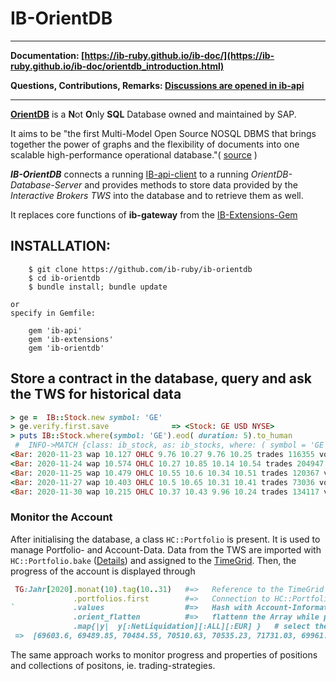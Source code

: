 # IB-OrientDB

---
__Documentation: [https://ib-ruby.github.io/ib-doc/](https://ib-ruby.github.io/ib-doc/orientdb_introduction.html)__  

__Questions, Contributions, Remarks: [Discussions are opened in ib-api](https://github.com/ib-ruby/ib-api/discussions)__

---

**[OrientDB](https://orientdb.org/)**  is a **N**ot **O**nly **SQL** Database owned and maintained by SAP.

It aims to be "the first Multi-Model Open Source NOSQL DBMS that brings together the power of graphs and the flexibility of documents into one scalable high-performance operational database."( [source](https://orientdb.org/docs/3.0.x/) )

**_IB-OrientDB_** connects a running [IB-api-client](https://github.com/ib-ruby/ib-api) to a running _OrientDB-Database-Server_ and provides 
methods to store data provided by the _Interactive Brokers TWS_ into the database and to retrieve  them as well. 

It replaces core functions of  **ib-gateway** from the [IB-Extensions-Gem](https://github.com/ib-ruby/ib-extensions)
## INSTALLATION:

```
    $ git clone https://github.com/ib-ruby/ib-orientdb
    $ cd ib-orientdb
    $ bundle install; bundle update
```
    or
    specify in Gemfile:
```
    gem 'ib-api'
    gem 'ib-extensions'
    gem 'ib-orientdb'
```

## Store a contract in the database, query and ask the TWS for historical data

``` ruby
> ge =  IB::Stock.new symbol: 'GE'
> ge.verify.first.save              => <Stock: GE USD NYSE>
> puts IB::Stock.where(symbol: 'GE').eod( duration: 5).to_human
 #  INFO->MATCH {class: ib_stock, as: ib_stocks, where: ( symbol = 'GE') } RETURN ib_stocks
<Bar: 2020-11-23 wap 10.127 OHLC 9.76 10.27 9.76 10.25 trades 116355 vol 1025063>
<Bar: 2020-11-24 wap 10.574 OHLC 10.27 10.85 10.14 10.54 trades 204947 vol 1729882>
<Bar: 2020-11-25 wap 10.479 OHLC 10.55 10.6 10.34 10.51 trades 120367 vol 1063415>
<Bar: 2020-11-27 wap 10.403 OHLC 10.5 10.65 10.31 10.41 trades 73036 vol 529140>
<Bar: 2020-11-30 wap 10.215 OHLC 10.37 10.43 9.96 10.24 trades 134117 vol 1173670>
```

### Monitor the Account

After initialising the database, a class `HC::Portfolio` is present. It is used to manage Portfolio- and Account-Data. 
Data from the TWS are imported with `HC::Portfolio.bake` ([Details](https://ib-ruby.github.io/ib-doc/orientdb_working_with_data.html))
and assigned to the [TimeGrid](https://ib-ruby.github.io/ib-doc/orientdb_setup.html#setup-the-timegrid). 
Then, the progress of the account is displayed through
```ruby
 TG:Jahr[2020].monat(10).tag(10..31)   #=>   Reference to the TimeGrid
              .portfolios.first        #=>   Connection to HC::Portfolio
`             .values                  #=>   Hash with Account-Informations 
              .orient_flatten          #=>   flattenn the Array while protecting IB::Model-structures
              .map{|y|  y[:NetLiquidation][:ALL][:EUR] }   # select the data-item
 =>  [69603.6, 69489.85, 70484.55, 70510.63, 70535.23, 71731.03, 69961.97, 69401.94, 71457.3, 71734.38, 71491.07, 67803.07, 68689.82]
```
The same approach works to monitor progress and properties of positions  and collections of positons, ie. trading-strategies.


